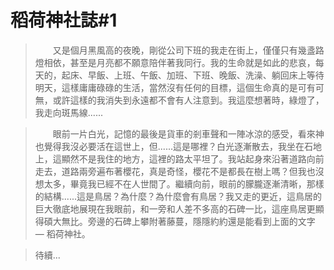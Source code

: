 # 稻荷神社誌#1

> &emsp;&emsp;又是個月黑風高的夜晚，剛從公司下班的我走在街上，僅僅只有幾盞路燈相依，甚至是月亮都不願意陪伴著我同行。我的生命就是如此的悲哀，每天的，起床、早飯、上班、午飯、加班、下班、晚飯、洗澡、躺回床上等待明天，這樣庸庸碌碌的生活，當然沒有任何的目標，這個生命真的是可有可無，或許這樣的我消失到永遠都不會有人注意到。我這麼想著時，綠燈了，我走向斑馬線......

> &emsp;&emsp;眼前一片白光，記憶的最後是貨車的剎車聲和一陣冰涼的感受，看來神也覺得我沒必要活在這世上，但......這是哪裡？白光逐漸散去，我坐在石地上，這顯然不是我住的地方，這裡的路太平坦了。我站起身來沿著道路向前走去，道路兩旁遍布著櫻花，真是奇怪，櫻花不是都長在樹上嗎？但我也沒想太多，畢竟我已經不在人世間了。繼續向前，眼前的朦朧逐漸清晰，那樣的結構......這是鳥居？為什麼？為什麼會有鳥居？我又走的更近，這鳥居的巨大徹底地展現在我眼前，和一旁和人差不多高的石碑一比，這座鳥居更顯得碩大無比。旁邊的石碑上攀附著藤蔓，隱隱約約還是能看到上面的文字 — 稻荷神社。

>  待續...	
